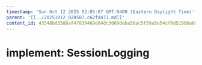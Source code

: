 ```yaml
---
timestamp: 'Sun Oct 12 2025 02:05:07 GMT-0400 (Eastern Daylight Time)'
parent: '[[../20251012_020507.c62fd473.md]]'
content_id: 43548bd3588af47839469e64dc3069deba58ac5f59a5e54cf6d51900a695b1a2
---
```


# implement: SessionLogging
